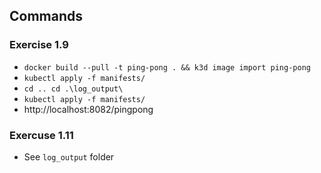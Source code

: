 ## Commands

### Exercise 1.9

- `docker build --pull -t ping-pong . && k3d image import ping-pong`
- `kubectl apply -f manifests/`
- `cd .. cd .\log_output\`
- `kubectl apply -f manifests/`
- http://localhost:8082/pingpong


### Exercuse 1.11

- See `log_output` folder